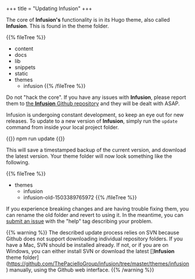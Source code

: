 +++
title = "Updating Infusion"
+++

The core of **Infusion's** functionality is in its Hugo theme, also called **Infusion**. This is found in the theme folder.

{{% fileTree %}}
* content
* docs
* lib
* snippets
* static
* themes
    * infusion
{{% /fileTree %}}

Do not "hack the core". If you have any issues with **Infusion**, please report them to [the **Infusion** Github repository](https://github.com/ThePacielloGroup/infusion/issues) and they will be dealt with ASAP.

Infusion is undergoing constant development, so keep an eye out for new releases. To update to a new version of **Infusion**, simply run the `update` command from inside your local project folder.

{{<cmd>}}
npm run update
{{</cmd>}}

This will save a timestamped backup of the current version, and download the latest version. Your theme folder will now look something like the following.

{{% fileTree %}}
* themes
    * infusion
    * infusion-old-1503389765972
{{% /fileTree %}}

If you experience breaking changes and are having trouble fixing them, you can rename the old folder and revert to using it. In the meantime, you can [submit an issue](https://github.com/ThePacielloGroup/infusion/issues) with the "help" tag describing your problem.

{{% warning %}}
The described update process relies on SVN because Github does not support downloading individual repository folders. If you have a Mac, SVN should be installed already. If not, or if you are on Windows, you can either install SVN or download the latest []**Infusion** theme folder](https://github.com/ThePacielloGroup/infusion/tree/master/themes/infusion) manually, using the Github web interface.
{{% /warning %}}
